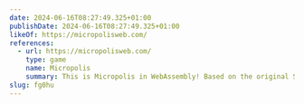```yaml
---
date: 2024-06-16T08:27:49.325+01:00
publishDate: 2024-06-16T08:27:49.325+01:00
likeOf: https://micropolisweb.com/
references:
  - url: https://micropolisweb.com/
    type: game
    name: Micropolis
    summary: This is Micropolis in WebAssembly! Based on the original SimCity Classic from Maxis, designed by Will Wright, ported by Don Hopkins. This is just an unfinished evolving scrappy fiddle.
slug: fg0hu
---
```

